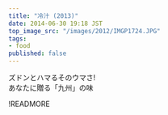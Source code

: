 ```yaml
---
title: "冷汁 (2013)"
date: 2014-06-30 19:18 JST
top_image_src: "/images/2012/IMGP1724.JPG"
tags:
- food
published: false
---
```

ズドンとハマるそのウマさ!  
あなたに贈る「九州」の味

!READMORE